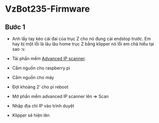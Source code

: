 # VzBot235-Firmware
 
## Bước 1
+ Anh lấy tay kéo cái đai của trục Z cho nó đụng cái endstop trước. Em hay bị một lỗi là lâu lâu home trục Z bằng klipper nó lỗi em chả hiểu tại sao :v. 

+ Tải phần mềm [Advanced IP scanner](https://www.advanced-ip-scanner.com/).

+ Cắm nguồn cho raspberry pi

+ Cắm nguồn cho máy

+ Đợi khoảng 2' cho pi reboot

+ Mở phần mềm advanced IP scanner lên => Scan 

+ Nhập địa chỉ IP vào trình duyệt 

+ Klipper sẽ hiện lên

